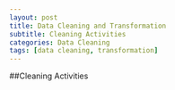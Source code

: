 ```yaml
---
layout: post
title: Data Cleaning and Transformation
subtitle: Cleaning Activities
categories: Data Cleaning
tags: [data cleaning, transformation]
---
```


##Cleaning Activities
